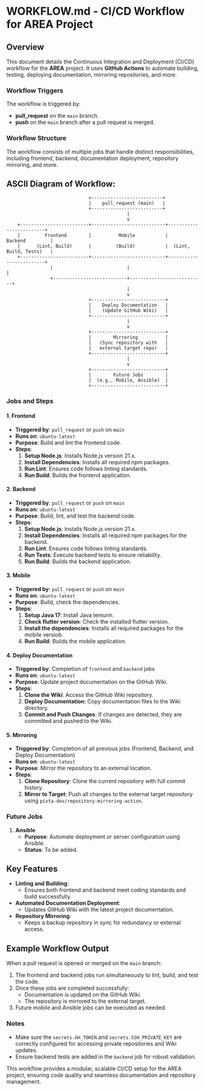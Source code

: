 
# WORKFLOW.md - CI/CD Workflow for AREA Project

## Overview
This document details the Continuous Integration and Deployment (CI/CD) workflow for the **AREA** project. It uses **GitHub Actions** to automate building, testing, deploying documentation, mirroring repositories, and more.

### Workflow Triggers
The workflow is triggered by:
- **pull_request** on the `main` branch.
- **push** on the `main` branch after a pull request is merged.

### Workflow Structure
The workflow consists of multiple jobs that handle distinct responsibilities, including frontend, backend, documentation deployment, repository mirroring, and more.

## ASCII Diagram of Workflow:

```
                              +--------------------------+
                              |    pull_request (main)   |
                              +--------------------------+
                                            |
                                            v
    +-------------------------+---------------------------+-------------------------+
    |         Frontend        |          Mobile           |         Backend         |
    |      (Lint, Build)      |         (Build)           |  (Lint, Build, Tests)   |
    +-------------------------+---------------------------+-------------------------+
                |                           |                           |
                +---------------------------+---------------------------+
                                            |
                                            v
                              +---------------------------+
                              |    Deploy Documentation   |
                              |    (Update GitHub Wiki)   |
                              +---------------------------+
                                            |
                                            v
                              +---------------------------+
                              |        Mirroring          |
                              |   (Sync repository with   |
                              |   external target repo)   |
                              +---------------------------+
                                            |
                                            v
                              +---------------------------+
                              |        Future Jobs        |
                              |  (e.g., Mobile, Ansible)  |
                              +---------------------------+
```

### Jobs and Steps

#### 1. **Frontend**
- **Triggered by**: `pull_request` or `push` on `main`
- **Runs on**: `ubuntu-latest`
- **Purpose**: Build and lint the frontend code.
- **Steps**:
  1. **Setup Node.js**: Installs Node.js version 21.x.
  2. **Install Dependencies**: Installs all required npm packages.
  3. **Run Lint**: Ensures code follows linting standards.
  4. **Run Build**: Builds the frontend application.

#### 2. **Backend**
- **Triggered by**: `pull_request` or `push` on `main`
- **Runs on**: `ubuntu-latest`
- **Purpose**: Build, lint, and test the backend code.
- **Steps**:
  1. **Setup Node.js**: Installs Node.js version 21.x.
  2. **Install Dependencies**: Installs all required npm packages for the backend.
  3. **Run Lint**: Ensures code follows linting standards.
  4. **Run Tests**: Execute backend tests to ensure reliability.
  5. **Run Build**: Builds the backend application.

#### 3. **Mobile**
- **Triggered by**: `pull_request` or `push` on `main`
- **Runs on**: `ubuntu-latest`
- **Purpose**: Build, check the dependencies.
- **Steps**:
  1. **Setup Java 17**: Install Java temurin.
  2. **Check flutter version**: Check the installed flutter version.
  3. **Install the dependencies**: Installs all required packages for the mobile versiob.
  4. **Run Build**: Builds the mobile application.

#### 4. **Deploy Documentation**
- **Triggered by**: Completion of `frontend` and `backend` jobs
- **Runs on**: `ubuntu-latest`
- **Purpose**: Update project documentation on the GitHub Wiki.
- **Steps**:
  1. **Clone the Wiki**: Access the GitHub Wiki repository.
  2. **Deploy Documentation**: Copy documentation files to the Wiki directory.
  3. **Commit and Push Changes**: If changes are detected, they are committed and pushed to the Wiki.

#### 5. **Mirroring**
- **Triggered by**: Completion of all previous jobs (Frontend, Backend, and Deploy Documentation)
- **Runs on**: `ubuntu-latest`
- **Purpose**: Mirror the repository to an external location.
- **Steps**:
  1. **Clone Repository**: Clone the current repository with full commit history.
  2. **Mirror to Target**: Push all changes to the external target repository using `pixta-dev/repository-mirroring-action`.

### Future Jobs
1. **Ansible**
   - **Purpose**: Automate deployment or server configuration using Ansible.
   - **Status**: To be added.

## Key Features
- **Linting and Building**:
  - Ensures both frontend and backend meet coding standards and build successfully.
- **Automated Documentation Deployment**:
  - Updates GitHub Wiki with the latest project documentation.
- **Repository Mirroring**:
  - Keeps a backup repository in sync for redundancy or external access.

## Example Workflow Output
When a pull request is opened or merged on the `main` branch:
1. The frontend and backend jobs run simultaneously to lint, build, and test the code.
2. Once these jobs are completed successfully:
   - Documentation is updated on the GitHub Wiki.
   - The repository is mirrored to the external target.
3. Future mobile and Ansible jobs can be executed as needed.

### Notes
- Make sure the `secrets.GH_TOKEN` and `secrets.SSH_PRIVATE_KEY` are correctly configured for accessing private repositories and Wiki updates.
- Ensure backend tests are added in the `backend` job for robust validation.

This workflow provides a modular, scalable CI/CD setup for the AREA project, ensuring code quality and seamless documentation and repository management.
